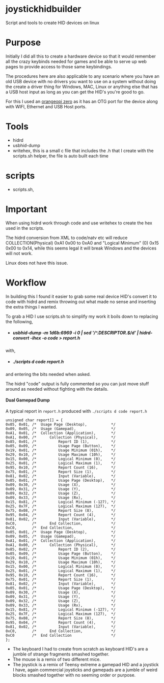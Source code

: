 # joystickhidbuilder
Script and tools to create HID devices on linux

# Purpose
Initially I did all this to create a hardware device so that it would remember all the crazy keybinds needed for games and be able to serve up web pages to provide access to those same keybindings.

The procedures here are also applicable to any scenario where you have an old USB device with no drivers you want to use on a system without doing the create a driver thing for Windows, MAC, Linux or anything else that has a USB host input as long as you can get the HID's you're good to go.

For this I used an [orangeopi zero](http://http://www.orangepi.org/orangepizero/) as it has an OTG port for the device along with WIFI, Ethernet and USB Host ports.

# Tools
- hidrd
- usbhid-dump
- writehex, this is a small c file that includes the .h that I create with the scripts.sh helper, the file is auto built each time

# scripts
- scripts.sh, 

# Important
When using hidrd work through code and use writehex to create the hex used in the scripts.

The hidrd conversion from XML to code/natv etc will reduce COLLECTION(Physical) 0xA1 0x00 to 0xA0 and "Logical Minimum" (0) 0x15 0x00 to 0x14, while this seems legal it will break Windows and the devices will not work. 

Linux does not have this issue.

# Workflow

In building this I found it easier to grab some real device HID's convert it to code with hidrd and remix throwing out what made no sense and inserting the extra things I wanted.

To grab a HID I use scripts.sh to simplify my work it boils down to replacing the following,
- ##### usbhid-dump -m 1d6b:6969 -i 0 | sed '/^.*DESCRIPTOR.*$/d' | hidrd-convert -ihex -o code > report.h
with,
- ##### ./scripts d code report.h
and entering the bits needed when asked.

The hidrd "code" output is fully commented so you can just move stuff around as needed without fighting with the details.

#### Dual Gamepad Dump
A typical report in ```report.h``` produced with ```./scripts d code report.h``` 
```
unsigned char report[] = {
0x05, 0x01, /*  Usage Page (Desktop),           */
0x09, 0x05, /*  Usage (Gamepad),                */
0xA1, 0x01, /*  Collection (Application),       */
0xA1, 0x00, /*      Collection (Physical),      */
0x85, 0x01, /*          Report ID (1),          */
0x05, 0x09, /*          Usage Page (Button),    */
0x19, 0x01, /*          Usage Minimum (01h),    */
0x29, 0x10, /*          Usage Maximum (10h),    */
0x15, 0x00, /*          Logical Minimum (0),    */
0x25, 0x01, /*          Logical Maximum (1),    */
0x95, 0x10, /*          Report Count (16),      */
0x75, 0x01, /*          Report Size (1),        */
0x81, 0x02, /*          Input (Variable),       */
0x05, 0x01, /*          Usage Page (Desktop),   */
0x09, 0x30, /*          Usage (X),              */
0x09, 0x31, /*          Usage (Y),              */
0x09, 0x32, /*          Usage (Z),              */
0x09, 0x33, /*          Usage (Rx),             */
0x15, 0x81, /*          Logical Minimum (-127), */
0x25, 0x7F, /*          Logical Maximum (127),  */
0x75, 0x08, /*          Report Size (8),        */
0x95, 0x04, /*          Report Count (4),       */
0x81, 0x02, /*          Input (Variable),       */
0xC0,       /*      End Collection,             */
0xC0,       /*  End Collection,                 */
0x05, 0x01, /*  Usage Page (Desktop),           */
0x09, 0x05, /*  Usage (Gamepad),                */
0xA1, 0x01, /*  Collection (Application),       */
0xA1, 0x00, /*      Collection (Physical),      */
0x85, 0x02, /*          Report ID (2),          */
0x05, 0x09, /*          Usage Page (Button),    */
0x19, 0x01, /*          Usage Minimum (01h),    */
0x29, 0x10, /*          Usage Maximum (10h),    */
0x15, 0x00, /*          Logical Minimum (0),    */
0x25, 0x01, /*          Logical Maximum (1),    */
0x95, 0x10, /*          Report Count (16),      */
0x75, 0x01, /*          Report Size (1),        */
0x81, 0x02, /*          Input (Variable),       */
0x05, 0x01, /*          Usage Page (Desktop),   */
0x09, 0x30, /*          Usage (X),              */
0x09, 0x31, /*          Usage (Y),              */
0x09, 0x32, /*          Usage (Z),              */
0x09, 0x33, /*          Usage (Rx),             */
0x15, 0x81, /*          Logical Minimum (-127), */
0x25, 0x7F, /*          Logical Maximum (127),  */
0x75, 0x08, /*          Report Size (8),        */
0x95, 0x04, /*          Report Count (4),       */
0x81, 0x02, /*          Input (Variable),       */
0xC0,       /*      End Collection,             */
0xC0        /*  End Collection                  */
};
```

- The keyboard I had to create from scratch as keyboard HID's are a jumble of strange fragments smashed together.
- The mouse is a remix of two different mice.
- The joystick is a remix of Teensy extreme a gamepad HID and a joystick I have, again commercial joysticks and gamepads are a jumble of weird blocks smashed together with no seeming order or purpose.


